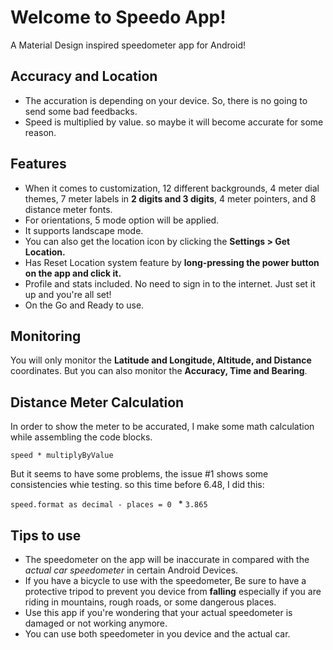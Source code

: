 # Welcome to Speedo App!
A Material Design inspired speedometer app for Android!

## Accuracy and Location
- The accuration is depending on your device. So, there is no going to send some bad feedbacks.
- Speed is multiplied by value. so maybe it will become accurate for some reason.

## Features
- When it comes to customization, 12 different backgrounds, 4 meter dial themes, 7 meter labels in **2 digits and 3 digits**, 4 meter pointers, and 8 distance meter fonts. 
- For orientations, 5 mode option will be applied.
- It supports landscape mode.
- You can also get the location icon by clicking the **Settings > Get Location.**
- Has Reset Location system feature by **long-pressing the power button on the app and click it.**
- Profile and stats included. No need to sign in to the internet. Just set it up and you're all set!
- On the Go and Ready to use.

## Monitoring
You will only monitor the **Latitude and Longitude, Altitude, and Distance** coordinates. But you can also monitor the **Accuracy, Time and Bearing**.

## Distance Meter Calculation
In order to show the meter to be accurated, I make some math calculation while assembling the code blocks.

`speed * multiplyByValue`

But it seems to have some problems, the issue #1 shows some consistencies whie testing. so this time before 6.48, I did this:

`speed.format as decimal - places = 0 ` *
`3.865`

## Tips to use
- The speedometer on the app will be inaccurate in compared with the *actual car speedometer* in certain Android Devices. 
- If you have a bicycle to use with the speedometer, Be sure to have a protective tripod to prevent you device from **falling** especially if you are riding in mountains, rough roads, or some dangerous places.
- Use this app if you're wondering that your actual speedometer is damaged or not working anymore.
- You can use both speedometer in you device and the actual car.
